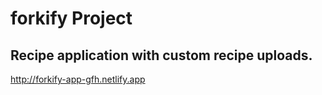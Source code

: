 # forkify Project

## Recipe application with custom recipe uploads.

http://forkify-app-gfh.netlify.app
